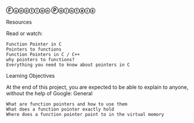 __Ⓕⓤⓝⓒⓣⓘⓞⓝ Ⓟⓞⓘⓝⓣⓔⓡⓢ__

Resources

Read or watch:

    Function Pointer in C
    Pointers to functions
    Function Pointers in C / C++
    why pointers to functions?
    Everything you need to know about pointers in C

Learning Objectives

At the end of this project, you are expected to be able to explain to anyone, without the help of Google:
General

    What are function pointers and how to use them
    What does a function pointer exactly hold
    Where does a function pointer point to in the virtual memory
